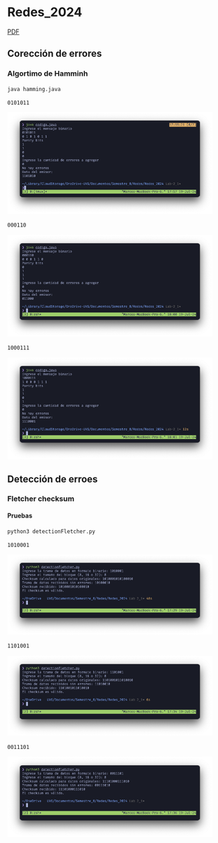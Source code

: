 # Redes_2024

[PDF](https://github.com/mvrcentes/Redes_2024/blob/Lab-2_1/Entregables/Laboratorio_No2.pdf)

## Corección de errores
### Algortimo de Hamminh 

```bash
java hamming.java
```

```bash
0101011 
```
![](https://github.com/mvrcentes/Redes_2024/blob/Lab-2_1/images/0101011.png)

```bash
000110
```
![](https://github.com/mvrcentes/Redes_2024/blob/Lab-2_1/images/000110.png)

```bash
1000111 
```
![](https://github.com/mvrcentes/Redes_2024/blob/Lab-2_1/images/1000111.png)

## Detección de erroes 
### Fletcher checksum 

#### Pruebas
```bash
python3 detectionFletcher.py
```

```bash
1010001 
```
![](https://github.com/mvrcentes/Redes_2024/blob/Lab-2_1/images/1010001.png)

```bash
1101001 
```
![](https://github.com/mvrcentes/Redes_2024/blob/Lab-2_1/images/1101001.png)

```bash
0011101
```
![](https://github.com/mvrcentes/Redes_2024/blob/Lab-2_1/images/0011101.png)

